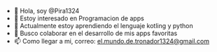 - 👋 Hola, soy @Pira1324
- 👀 Estoy interesado en Programacion de apps
- 🌱 Actualmente estoy aprendiendo el lenguaje kotling y python
- 💞️ Busco colaborar en el desarrollo de mis apps favoritas
- 📫 Como llegar a mi, correo: el.mundo.de.tronador1324@gmail.com
<!---
Pira1324/Pira1324 is a ✨ special ✨ repository because its `README.md` (this file) appears on your GitHub profile.
You can click the Preview link to take a look at your changes.
--->
